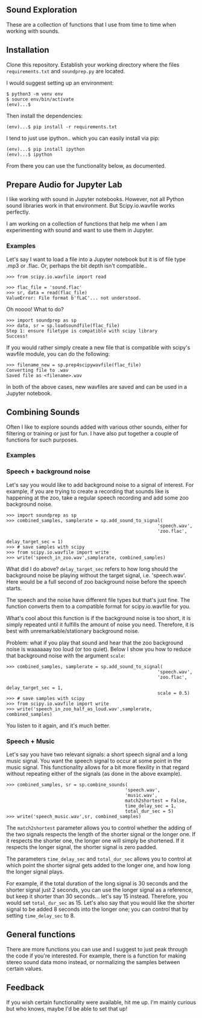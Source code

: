 ## Sound Exploration

These are a collection of functions that I use from time to time when working with sounds.

## Installation

Clone this repository. Establish your working directory where the files `requirements.txt` and `soundprep.py` are located.

I would suggest setting up an environment:
```
$ python3 -m venv env
$ source env/bin/activate
(env)...$ 
```
Then install the dependencies:
```
(env)...$ pip install -r requirements.txt
```
I tend to just use ipython.. which you can easily install via pip:
```
(env)...$ pip install ipython
(env)...$ ipython
```
From there you can use the functionality below, as documented.

## Prepare Audio for Jupyter Lab

I like working with sound in Jupyter notebooks. However, not all Python sound libraries work in that environment. But Scipy.io.wavfile works perfectly. 

I am working on a collection of functions that help me when I am experimenting with sound and want to use them in Jupyter. 

### Examples

Let's say I want to load a file into a Jupyter notebook but it is of file type .mp3 or .flac. Or, perhaps the bit depth isn't compatible.. 

```
>>> from scipy.io.wavfile import read

>>> flac_file = 'sound.flac'
>>> sr, data = read(flac_file)
ValueError: File format b'fLaC'... not understood.
```

Oh noooo! What to do?

```
>>> import soundprep as sp
>>> data, sr = sp.loadsoundfile(flac_file)
Step 1: ensure filetype is compatible with scipy library
Success!
```
If you would rather simply create a new file that is compatible with scipy's wavfile module, you can do the following:

```
>>> filename_new = sp.prep4scipywavfile(flac_file) 
Converting file to .wav
Saved file as <filename>.wav
```

In both of the above cases, new wavfiles are saved and can be used in a Jupyter notebook.

## Combining Sounds

Often I like to explore sounds added with various other sounds, either for filtering or training or just for fun. I have also put together a couple of functions for such purposes.

### Examples

### Speech + background noise

Let's say you would like to add background noise to a signal of interest. For example, if you are trying to create a recording that sounds like is happening at the zoo, take a regular speech recording and add some zoo background noise.

```
>>> import soundprep as sp
>>> combined_samples, samplerate = sp.add_sound_to_signal(
                                                        'speech.wav',
                                                        'zoo.flac', 
                                                        delay_target_sec = 1)
>>> # save samples with scipy
>>> from scipy.io.wavfile import write
>>> write('speech_in_zoo.wav',samplerate, combined_samples)
```

What did I do above? `delay_target_sec` refers to how long should the background noise be playing without the target signal, i.e. 'speech.wav'. Here would be a full second of zoo background noise before the speech starts. 

The speech and the noise have different file types but that's just fine. The function converts them to a compatible format for scipy.io.wavfile for you. 

What's cool about this function is if the background noise is too short, it is simply repeated until it fulfills the amount of noise you need. Therefore, it is best with unremarkable/stationary background noise.

Problem: what if you play that sound and hear that the zoo background noise is waaaaaay too loud (or too quiet). Below I show you how to reduce that background noise with the argument `scale`:
```
>>> combined_samples, samplerate = sp.add_sound_to_signal(
                                                        'speech.wav',
                                                        'zoo.flac', 
                                                        delay_target_sec = 1,
                                                        scale = 0.5)
>>> # save samples with scipy
>>> from scipy.io.wavfile import write
>>> write('speech_in_zoo_half_as_loud.wav',samplerate, combined_samples)
```
You listen to it again, and it's much better. 

### Speech + Music

Let's say you have two relevant signals: a short speech signal and a long music signal. You want the speech signal to occur at some point in the music signal. This functionality allows for a bit more flexility in that regard without repeating either of the signals (as done in the above example).

```
>>> combined_samples, sr = sp.combine_sounds(
                                            'speech.wav', 
                                            'music.wav',
                                            match2shortest = False,
                                            time_delay_sec = 1,
                                            total_dur_sec = 5)
>>> write('speech_music.wav',sr, combined_samples)
```
The `match2shortest` parameter allows you to control whether the adding of the two signals respects the length of the shorter signal or the longer one. If it respects the shorter one, the longer one will simply be shortened. If it respects the longer signal, the shorter signal is zero padded. 

The parameters `time_delay_sec` and `total_dur_sec` allows you to control at which point the shorter signal gets added to the longer one, and how long the longer signal plays. 

For example, if the total duration of the long signal is 30 seconds and the shorter signal just 2 seconds, you can use the longer signal as a reference, but keep it shorter than 30 seconds... let's say 15 instead. Therefore, you would set `total_dur_sec` as 15. Let's also say that you would like the shorter signal to be added 8 seconds into the longer one; you can control that by setting `time_delay_sec` to 8.

## General functions

There are more functions you can use and I suggest to just peak through the code if you're interested. For example, there is a function for making stereo sound data mono instead, or normalizing the samples between certain values. 

## Feedback

If you wish certain functionality were available, hit me up. I'm mainly curious but who knows, maybe I'd be able to set that up!
